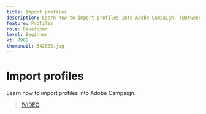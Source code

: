 ```yaml
---
title: Import profiles
description: Learn how to import profiles into Adobe Campaign. (Between 60 and 160 characters)
feature: Profiles
role: Developer
level: Beginner
kt: 7968
thumbnail: 342085.jpg
---
```


# Import profiles

Learn how to import profiles into Adobe Campaign.

>[!VIDEO](https://video.tv.adobe.com/v/342085?quality=12&learn=on)
